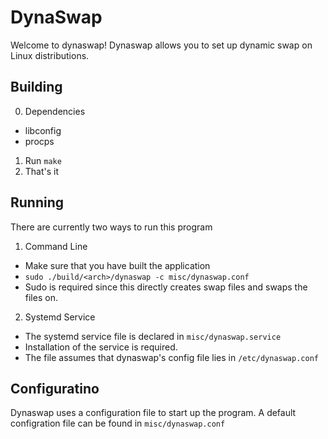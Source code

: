 # DynaSwap

Welcome to dynaswap! Dynaswap allows you to set up dynamic swap on Linux distributions.

## Building

0. Dependencies
  - libconfig
  - procps
1. Run `make`
2. That's it

## Running

There are currently two ways to run this program
1. Command Line
  - Make sure that you have built the application
  - `sudo ./build/<arch>/dynaswap -c misc/dynaswap.conf`
  - Sudo is required since this directly creates swap files and swaps the files on.
2. Systemd Service
  - The systemd service file is declared in `misc/dynaswap.service`
  - Installation of the service is required.
  - The file assumes that dynaswap's config file lies in `/etc/dynaswap.conf`

## Configuratino

Dynaswap uses a configuration file to start up the program. A default configration file can be found in `misc/dynaswap.conf`

